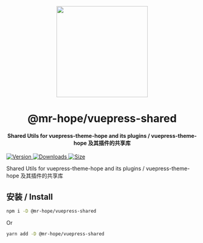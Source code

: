 <!-- markdownlint-disable -->
<p align="center">
  <img width="240" src="https://vuepress-theme-hope.github.io/logo.svg" style="text-align: center;"/>
</p>
<h1 align="center">@mr-hope/vuepress-shared</h1>
<h4 align="center">Shared Utils for vuepress-theme-hope and its plugins / vuepress-theme-hope 及其插件的共享库</h4>

[![Version](https://img.shields.io/npm/v/@mr-hope/vuepress-shared.svg?style=flat-square&logo=npm) ![Downloads](https://img.shields.io/npm/dm/@mr-hope/vuepress-shared.svg?style=flat-square&logo=npm) ![Size](https://img.shields.io/bundlephobia/min/@mr-hope/vuepress-shared?style=flat-square&logo=npm)](https://www.npmjs.com/package/@mr-hope/vuepress-shared)

<!-- markdownlint-restore -->

Shared Utils for vuepress-theme-hope and its plugins / vuepress-theme-hope 及其插件的共享库

## 安装 / Install

```bash
npm i -D @mr-hope/vuepress-shared
```

Or

```bash
yarn add -D @mr-hope/vuepress-shared
```
